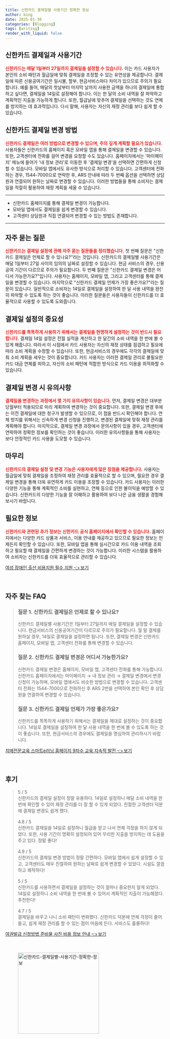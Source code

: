 ```yaml
---
title: 신한카드 결제일별 사용기간 정확한 정보
author: bing
date: 2025-01-30
categories: [Blogging]
tags: [writing]
render_with_liquid: false
---
```



<h2 id='신한카드_결제일_사용기간'>신한카드 결제일과 사용기간</h2>

<p><b><span style="color: #ee2323;">신한카드는 매달 1일부터 27일까지 결제일을 설정할 수 있습니다.</span></b> 이는 카드 사용자가 본인의 소비 패턴과 월급일에 맞춰 결제일을 조정할 수 있는 유연성을 제공합니다. 결제일에 따른 신용공여기간은 일시불, 할부, 현금서비스마다 차이가 있으므로 주의가 필요합니다. 예를 들어, 매달의 첫날부터 마지막 날까지 사용한 금액을 하나의 결제일에 통합하고 싶다면, 결제일을 14일로 설정해야 합니다. 이는 한 달의 소비 내역을 잘 파악하고 계획적인 지출을 가능하게 합니다. 또한, 월급날에 맞추어 결제일을 선택하는 것도 연체를 방지하는 데 효과적입니다. 다시 말해, 사용자는 자신의 재정 관리를 보다 쉽게 할 수 있습니다.</p>

<h2 id='신한카드_결제일_변경방법'>신한카드 결제일 변경 방법</h2>

<p><b><span style="color: #ee2323;">신한카드 결제일은 여러 방법으로 변경할 수 있으며, 주의 깊게 계획할 필요가 있습니다.</span></b> 사용자들은 신한카드의 홈페이지 혹은 모바일 앱을 통해 결제일을 변경할 수 있습니다. 또한, 고객센터에 전화를 걸어 변경을 요청할 수도 있습니다. 홈페이지에서는 '마이페이지' 메뉴에 들어가 '내 정보 관리'로 이동한 후 '결제일 변경'을 선택하면 간편하게 신청할 수 있습니다. 모바일 앱에서도 유사한 방식으로 처리할 수 있습니다. 고객센터에 전화하는 경우, 1544-7000으로 연락한 후, ARS 안내에 따라 두 번째 옵션을 선택하면 상담원과 연결되어 원하는 날짜로 변경할 수 있습니다. 이러한 방법들을 통해 소비자는 결제일을 적절히 활용하여 재정 계획을 세울 수 있습니다.</p>

<hr />

<ul>
    <li>신한카드 홈페이지를 통해 결제일 변경이 가능합니다.</li>
    <li>모바일 앱에서도 결제일을 쉽게 변경할 수 있습니다.</li>
    <li>고객센터 상담원과 직접 연결되어 변경할 수 있는 방법도 존재합니다.</li>
</ul>

<hr />

<h2 id='자주묻는질문'>자주 묻는 질문</h2>

<p><b><span style="color: #ee2323;">신한카드는 결제일 설정에 관해 자주 묻는 질문들을 정리했습니다.</span></b> 첫 번째 질문은 "신한카드 결제일은 언제로 할 수 있나요?"라는 것입니다. 신한카드의 결제일별 사용기간은 매달 1일부터 27일 사이의 임의의 날짜로 설정할 수 있습니다. 현금 서비스의 경우, 신용공여 기간이 다르므로 주의가 필요합니다. 두 번째 질문은 "신한카드 결제일 변경은 어디서 가능한가요?"입니다. 사용자는 홈페이지, 모바일 앱, 그리고 고객센터를 통해 결제일을 변경할 수 있습니다. 마지막으로 "신한카드 결제일 언제가 가장 좋은가요?"라는 질문이 있습니다. 일반적으로 소비자는 14일로 결제일을 설정하여 한 달 사용 내역을 완전히 파악할 수 있도록 하는 것이 좋습니다. 이러한 질문들은 사용자들이 신한카드를 더 효율적으로 사용할 수 있도록 도와줍니다.</p>

<h2 id='결제일_설정의_중요성'>결제일 설정의 중요성</h2>

<p><b><span style="color: #ee2323;">신한카드를 똑똑하게 사용하기 위해서는 결제일을 현명하게 설정하는 것이 반드시 필요합니다.</span></b> 결제일 14일 설정은 전월 실적을 계산하고 한 달간의 소비 내역을 한 번에 볼 수 있게 해줍니다. 따라서 이 시점에서 카드 사용자는 자신의 재정 상태를 점검하고 필요에 따라 소비 계획을 수정할 수 있습니다. 또한, 현금서비스의 경우에도 각각의 결제일에 맞춰 소비 계획을 세우는 것이 중요합니다. 카드 사용자는 이러한 결제일 관리로 불필요한 카드 대금 연체를 피하고, 자신의 소비 패턴에 적합한 방식으로 카드 이용을 최적화할 수 있습니다.</p>

<h2 id='결제일_변경시_유의사항'>결제일 변경 시 유의사항</h2>

<p><b><span style="color: #ee2323;">결제일을 변경하는 과정에서 몇 가지 유의사항이 있습니다.</span></b> 먼저, 결제일 변경은 대부분 당월부터 적용되므로 미리 계획하여 변경하는 것이 중요합니다. 또한, 결제일 변경 후에는 이전 결제일에 대한 청구가 발생할 수 있으므로, 이 점을 반드시 확인해야 합니다. 연체 방지를 위해서는 신속하게 변경 신청을 진행하고, 변경된 결제일에 맞춰 재정 관리를 계획해야 합니다. 마지막으로, 결제일 변경 과정에서 문의사항이 있을 경우, 고객센터에 연락하여 정확한 정보를 확인하는 것이 좋습니다. 이러한 유의사항들을 통해 사용자는 보다 안정적인 카드 사용을 도모할 수 있습니다.</p>

<h2 id='마무리'>마무리</h2>

<p><b><span style="color: #ee2323;">신한카드의 결제일 설정 및 변경 기능은 사용자에게 많은 장점을 제공합니다.</span></b> 사용자는 월급일에 맞춰 결제일을 조정하여 재정 관리를 효율적으로 할 수 있으며, 필요한 경우 결제일 변경을 통해 더욱 유연하게 카드 이용을 조정할 수 있습니다. 카드 사용자는 이러한 다양한 기능을 통해 계획적인 소비를 실현하고, 연체 등으로 인한 불이익을 예방할 수 있습니다. 신한카드의 다양한 기능을 잘 이해하고 활용하여 보다 나은 금융 생활을 경험해 보시기 바랍니다.</p>

<h2 id='필요한_정보'>필요한 정보</h2>

<p><b><span style="color: #ee2323;">신한카드와 관련된 추가 정보는 신한카드 공식 홈페이지에서 확인할 수 있습니다.</span></b> 홈페이지에서는 다양한 카드 상품과 서비스, 이용 안내를 제공하고 있으므로 필요한 정보는 언제든지 확인할 수 있습니다. 또한, 모바일 앱을 통해 실시간으로 카드 이용 내역을 조회하고 필요할 때 결제일을 간편하게 변경하는 것이 가능합니다. 이러한 시스템을 활용하여 소비자는 신한카드를 더욱 효율적으로 관리할 수 있습니다.</p>


<p><a class="click-button" title="여성 장애인 출산 비용지원 필수 지원" href="https://adkhouse.github.io/posts/%EC%97%AC%EC%84%B1-%EC%9E%A5%EC%95%A0%EC%9D%B8-%EC%B6%9C%EC%82%B0-%EB%B9%84%EC%9A%A9%EC%A7%80%EC%9B%90-%ED%95%84%EC%88%98-%EC%A7%80%EC%9B%90/" rel="dofollow">여성 장애인 출산 비용지원 필수 지원 👈 보기</a></p><br>
<h2 id='자주_찾는_FAQ'>자주 찾는 FAQ</h2>
<div itemscope="" itemtype="https://schema.org/FAQPage"> 
<blockquote> 
<div itemscope="" itemprop="mainEntity" itemtype="https://schema.org/Question"> 
<h3 itemprop="name">질문 1. 신한카드 결제일은 언제로 할 수 있나요?</h3> 
<div itemscope="" itemprop="acceptedAnswer" itemtype="https://schema.org/Answer"> 
<span itemprop="text"> 
<p>신한카드 결제일별 사용기간은 1일부터 27일까지 매일 결제일을 설정할 수 있습니다. 현금서비스의 신용공여기간이 다르므로 주의가 필요합니다. 월 말 결제를 원하실 경우, 14일로 결제일을 설정하면 됩니다. 또한, 결제일 변경은 신한카드 홈페이지, 모바일 앱, 고객센터 전화를 통해 변경할 수 있습니다.</p> 
</span> 
</div> 
</div> 

<div itemscope="" itemprop="mainEntity" itemtype="https://schema.org/Question"> 
<h3 itemprop="name">질문 2. 신한카드 결제일 변경은 어디서 가능한가요?</h3> 
<div itemscope="" itemprop="acceptedAnswer" itemtype="https://schema.org/Answer"> 
<span itemprop="text"> 
<p>신한카드 결제일 변경은 홈페이지, 모바일 앱, 고객센터 전화를 통해 가능합니다. 신한카드 홈페이지에서는 마이페이지 → 내 정보 관리 → 결제일 변경에서 변경 신청이 가능하며, 모바일 앱에서도 비슷한 방법으로 변경할 수 있습니다. 고객센터 전화는 1544-7000으로 전화하신 후 ARS 2번을 선택하여 본인 확인 후 상담원을 연결하여 변경할 수 있습니다.</p> 
</span> 
</div> 
</div> 

<div itemscope="" itemprop="mainEntity" itemtype="https://schema.org/Question"> 
<h3 itemprop="name">질문 3. 신한카드 결제일 언제가 가장 좋은가요?</h3> 
<div itemscope="" itemprop="acceptedAnswer" itemtype="https://schema.org/Answer"> 
<span itemprop="text"> 
<p>신한카드를 똑똑하게 사용하기 위해서는 결제일을 제대로 설정하는 것이 중요합니다. 14일로 결제일을 설정하여 한 달 사용 내역을 한 번에 볼 수 있도록 하는 것이 좋습니다. 또한, 현금서비스의 경우에도 결제일을 명심하여 관리하시기 바랍니다.</p> 
</span> 
</div> 
</div> 
</blockquote> 
</div>
<p><a class="click-button" title="치매전문교육 스마트e러닝 홈페이지 9차수 교육 지속적 발전" href="https://adkhouse.github.io/posts/%EC%B9%98%EB%A7%A4%EC%A0%84%EB%AC%B8%EA%B5%90%EC%9C%A1-%EC%8A%A4%EB%A7%88%ED%8A%B8e%EB%9F%AC%EB%8B%9D-%ED%99%88%ED%8E%98%EC%9D%B4%EC%A7%80-9%EC%B0%A8%EC%88%98-%EA%B5%90%EC%9C%A1-%EC%A7%80%EC%86%8D%EC%A0%81-%EB%B0%9C%EC%A0%84/" rel="dofollow">치매전문교육 스마트e러닝 홈페이지 9차수 교육 지속적 발전 👈 보기</a></p><br>
<h2 id='후기'>후기</h2>
<div itemscope itemtype="https://schema.org/Product">
  <blockquote>
  <div itemprop="review" itemscope itemtype="https://schema.org/Review">
      <div itemprop="reviewRating" itemscope itemtype="https://schema.org/Rating"> <span itemprop="ratingValue">5</span> / <span itemprop="bestRating">5</span> </div>
      <span itemprop="reviewBody">신한카드의 결제일 설정이 정말 유용하다. 14일로 설정하니 매달 소비 내역을 한 번에 확인할 수 있어 재정 관리를 더 잘 할 수 있게 되었다. 친절한 고객센터 덕분에 결제일 변경도 쉽게 했다.</span>
  </div>
  <br>
  <div itemprop="review" itemscope itemtype="https://schema.org/Review">
      <div itemprop="reviewRating" itemscope itemtype="https://schema.org/Rating"> <span itemprop="ratingValue">4.8</span> / <span itemprop="bestRating">5</span> </div>
      <span itemprop="reviewBody">신한카드 결제일을 14일로 설정하니 월급을 받고 나서 연체 걱정을 하지 않게 되었다. 또한, 사용 기간이 명확히 설정되어 있어 무리한 지출을 방지하는 데 도움을 주고 있다. 정말 좋다!</span>
  </div>
  <br>
  <div itemprop="review" itemscope itemtype="https://schema.org/Review">
      <div itemprop="reviewRating" itemscope itemtype="https://schema.org/Rating"> <span itemprop="ratingValue">4.9</span> / <span itemprop="bestRating">5</span> </div>
      <span itemprop="reviewBody">신한카드의 결제일 변경 방법이 정말 간편하다. 모바일 앱에서 쉽게 설정할 수 있고, 고객센터도 매우 친절하여 원하는 날짜로 쉽게 변경할 수 있었다. 시설도 깔끔하고 쾌적하다!</span>
  </div>
  <br>
  <div itemprop="review" itemscope itemtype="https://schema.org/Review">
      <div itemprop="reviewRating" itemscope itemtype="https://schema.org/Rating"> <span itemprop="ratingValue">5</span> / <span itemprop="bestRating">5</span> </div>
      <span itemprop="reviewBody">신한카드를 사용하면서 결제일을 설정하는 것이 얼마나 중요한지 알게 되었다. 14일로 설정하니 소비 내역을 한 번에 볼 수 있어서 계획적인 지출이 가능해졌다. 추천한다!</span>
  </div>
  <br>
  <div itemprop="review" itemscope itemtype="https://schema.org/Review">
      <div itemprop="reviewRating" itemscope itemtype="https://schema.org/Rating"> <span itemprop="ratingValue">4.7</span> / <span itemprop="bestRating">5</span> </div>
      <span itemprop="reviewBody">결제일을 바꾸고 나니 소비 패턴이 변화했다. 신한카드 덕분에 연체 걱정이 줄어들고, 쉽게 재정 관리를 할 수 있는 점이 마음에 든다. 서비스도 훌륭하다!</span>
  </div>
  </blockquote>
</div>
<p><a class="click-button" title="여권발급 신청방법 준비물 사진 비용 정보 안내" href="https://adkhouse.github.io/posts/%EC%97%AC%EA%B6%8C%EB%B0%9C%EA%B8%89-%EC%8B%A0%EC%B2%AD%EB%B0%A9%EB%B2%95-%EC%A4%80%EB%B9%84%EB%AC%BC-%EC%82%AC%EC%A7%84-%EB%B9%84%EC%9A%A9-%EC%A0%95%EB%B3%B4-%EC%95%88%EB%82%B4/" rel="dofollow">여권발급 신청방법 준비물 사진 비용 정보 안내 👈 보기</a></p><br>
<figure class="image"><img src="https://adkhouse.github.io/assets/img/thumbnail/신한카드-결제일별-사용기간-정확한-정보.webp" alt="신한카드-결제일별-사용기간-정확한-정보" width="256" height="256"></figure>